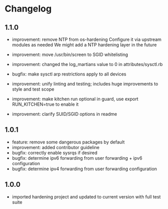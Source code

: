 # Changelog

## 1.1.0

* improvement: remove NTP from os-hardening
  Configure it via upstream modules as needed
  We might add a NTP hardening layer in the future
* improvement: move /usr/bin/screen to SGID whitelisting
* improvement: changed the log_martians value to 0 in attributes/sysctl.rb
* bugfix: make sysctl arp restrictions apply to all devices

* improvement: unify linting and testing; includes huge improvements to style and test scope
* improvement: make kitchen run optional in guard, use export RUN_KITCHEN=true to enable it
* improvement: clarify SUID/SGID options in readme

## 1.0.1

* feature: remove some dangerous packages by default
* improvement: added contributor guideline
* bugfix: correctly enable sysrqs if desired
* bugfix: determine ipv6 forwarding from user forwarding + ipv6 configuration
* bugfix: determine ipv4 forwarding from user forwarding configuration

## 1.0.0

* imported hardening project and updated to current version with full test suite
